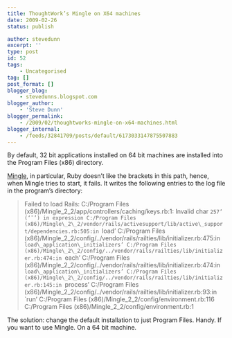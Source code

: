 ```yaml
---
title: ThoughtWork’s Mingle on X64 machines
date: 2009-02-26
status: publish

author: stevedunn
excerpt: ''
type: post
id: 52
tags:
    - Uncategorised
tag: []
post_format: []
blogger_blog:
    - stevedunns.blogspot.com
blogger_author:
    - 'Steve Dunn'
blogger_permalink:
    - /2009/02/thoughtworks-mingle-on-x64-machines.html
blogger_internal:
    - /feeds/32841709/posts/default/6173033147875507883
---
```

By default, 32 bit applications installed on 64 bit machines are installed into the Program Files (x86) directory.

[Mingle](http://studios.thoughtworks.com/mingle-agile-project-management), in particular, Ruby doesn’t like the brackets in this path, hence, when Mingle tries to start, it fails. It writes the following entries to the log file in the program’s directory:

> Failed to load Rails: C:/Program Files (x86)/Mingle\_2\_2/app/controllers/caching/keys.rb:1: Invalid char `257’ (‘¯’) in expression C:/Program Files (x86)/Mingle\_2\_2/vendor/rails/activesupport/lib/active\_support/dependencies.rb:505:in `load’ C:/Program Files (x86)/Mingle\_2\_2/config/../vendor/rails/railties/lib/initializer.rb:475:in `load\_application\_initializers’ C:/Program Files (x86)/Mingle\_2\_2/config/../vendor/rails/railties/lib/initializer.rb:474:in `each’ C:/Program Files (x86)/Mingle\_2\_2/config/../vendor/rails/railties/lib/initializer.rb:474:in `load\_application\_initializers’ C:/Program Files (x86)/Mingle\_2\_2/config/../vendor/rails/railties/lib/initializer.rb:145:in `process’ C:/Program Files (x86)/Mingle\_2\_2/config/../vendor/rails/railties/lib/initializer.rb:93:in `run’ C:/Program Files (x86)/Mingle\_2\_2/config/environment.rb:116 C:/Program Files (x86)/Mingle\_2\_2/config/environment.rb:1

The solution: change the default installation to just Program Files. Handy. If you want to use Mingle. On a 64 bit machine.